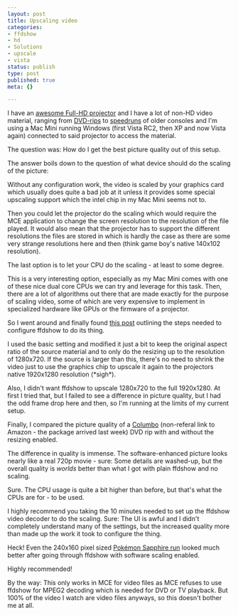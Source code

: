 ```yaml
---
layout: post
title: Upscaling video
categories:
- ffdshow
- hd
- Solutions
- upscale
- vista
status: publish
type: post
published: true
meta: {}

---
```

<p>I have an <a href="http://catalog2.panasonic.com/webapp/wcs/stores/servlet/ModelDetail?displayTab=O&storeId=11201&catalogId=13051&itemId=102052&catGroupId=21360&surfModel=PT-AE1000U">awesome Full-HD projector</a> and I have a lot of non-HD video material, ranging from <a href="/archives/330-DVD-ripping,-second-edition.html">DVD-rips</a> to <a href="/archives/142-Console-game-Videos.html">speedruns</a> of older consoles and I'm using a Mac Mini running Windows (first Vista RC2, then XP and now Vista again) connected to said projector to access the material.</p>
<p>The question was: How do I get the best picture quality out of this setup.</p>
<p>The answer boils down to the question of what device should do the scaling of the picture:</p>
<p>Without any configuration work, the video is scaled by your graphics card which usually does quite a bad job at it unless it provides some special upscaling support which the intel chip in my Mac Mini seems not to.</p>
<p>Then you could let the projector do the scaling which would require the MCE application to change the screen resolution to the resolution of the file played. It would also mean that the projector has to support the different resolutions the files are stored in which is hardly the case as there are some very strange resolutions here and then (think game boy's native 140x102 resolution).</p>
<p>The last option is to let your CPU do the scaling - at least to some degree.</p>
<p>This is a very interesting option, especially as my Mac Mini comes with one of these nice dual core CPUs we can try and leverage for this task. Then, there are a lot of algorithms out there that are made exactly for the purpose of scaling video, some of which are very expensive to implement in specialized hardware like GPUs or the firmware of a projector.</p>
<p>So I went around and finally found <a href="http://www.avsforum.com/avs-vb/showthread.php?t=719041">this post</a> outlining the steps needed to configure ffdshow to do its thing.</p>
<p>I used the basic setting and modified it just a bit to keep the original aspect ratio of the source material and to only do the resizing up to the resolution of 1280x720. If the source is larger than this, there's no need to shrink the video just to use the graphics chip to upscale it again to the projectors native 1920x1280 resolution (*sigh*).</p>
<p>Also, I didn't want ffdshow to upscale 1280x720 to the full 1920x1280. At first I tried that, but I failed to see a difference in picture quality, but I had the odd frame drop here and then, so I'm running at the limits of my current setup.</p>
<p>Finally, I compared the picture quality of a <a href="http://www.amazon.com/Columbo-Mystery-Movie-Collection-1989/dp/B000MV9OMM/ref=pd_bbs_sr_1/002-8839861-8394406?ie=UTF8&s=dvd&qid=1181859576&sr=8-1">Columbo</a> (non-referal link to Amazon - the package arrived last week) DVD rip with and without the resizing enabled.</p>
<p>The difference in quality is immense. The software-enhanced picture looks nearly like a real 720p movie - sure: Some details are washed-up, but the overall quality is <em>worlds</em> better than what I got with plain ffdshow and no scaling.</p>
<p>Sure. The CPU usage is quite a bit higher than before, but that's what the CPUs are for - to be used.</p>
<p>I highly recommend you taking the 10 minutes needed to set up the ffdshow video decoder to do the scaling. Sure: The UI is awful and I didn't completely understand many of the settings, but the increased quality more than made up the work it took to configure the thing.</p>
<p>Heck! Even the 240x160 pixel sized <a href="http://tasvideos.org/893M.html">Pokémon Sapphire run</a> looked much better after going through ffdshow with software scaling enabled.</p>
<p>Highly recommended!</p>
<p>By the way: This only works in MCE for video files as MCE refuses to use ffdshow for MPEG2 decoding which is needed for DVD or TV playback. But 100% of the video I watch are video files anyways, so this doesn't bother me at all.</p>
